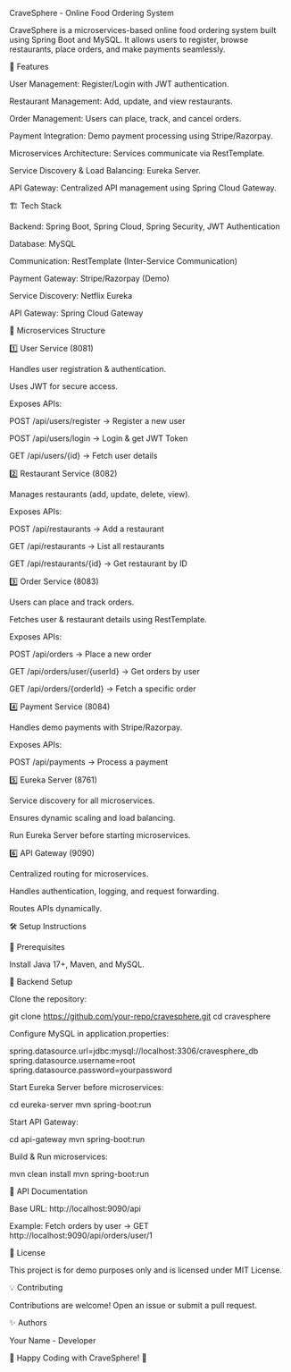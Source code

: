 CraveSphere - Online Food Ordering System

CraveSphere is a microservices-based online food ordering system built using Spring Boot and MySQL. It allows users to register, browse restaurants, place orders, and make payments seamlessly.

🚀 Features

User Management: Register/Login with JWT authentication.

Restaurant Management: Add, update, and view restaurants.

Order Management: Users can place, track, and cancel orders.

Payment Integration: Demo payment processing using Stripe/Razorpay.

Microservices Architecture: Services communicate via RestTemplate.

Service Discovery & Load Balancing: Eureka Server.

API Gateway: Centralized API management using Spring Cloud Gateway.

🏗️ Tech Stack

Backend: Spring Boot, Spring Cloud, Spring Security, JWT Authentication

Database: MySQL

Communication: RestTemplate (Inter-Service Communication)

Payment Gateway: Stripe/Razorpay (Demo)

Service Discovery: Netflix Eureka

API Gateway: Spring Cloud Gateway

📂 Microservices Structure

1️⃣ User Service (8081)

Handles user registration & authentication.

Uses JWT for secure access.

Exposes APIs:

POST /api/users/register → Register a new user

POST /api/users/login → Login & get JWT Token

GET /api/users/{id} → Fetch user details

2️⃣ Restaurant Service (8082)

Manages restaurants (add, update, delete, view).

Exposes APIs:

POST /api/restaurants → Add a restaurant

GET /api/restaurants → List all restaurants

GET /api/restaurants/{id} → Get restaurant by ID

3️⃣ Order Service (8083)

Users can place and track orders.

Fetches user & restaurant details using RestTemplate.

Exposes APIs:

POST /api/orders → Place a new order

GET /api/orders/user/{userId} → Get orders by user

GET /api/orders/{orderId} → Fetch a specific order

4️⃣ Payment Service (8084)

Handles demo payments with Stripe/Razorpay.

Exposes APIs:

POST /api/payments → Process a payment

5️⃣ Eureka Server (8761)

Service discovery for all microservices.

Ensures dynamic scaling and load balancing.

Run Eureka Server before starting microservices.

6️⃣ API Gateway (9090)

Centralized routing for microservices.

Handles authentication, logging, and request forwarding.

Routes APIs dynamically.

🛠️ Setup Instructions

🔹 Prerequisites

Install Java 17+, Maven, and MySQL.

🔹 Backend Setup

Clone the repository:

git clone https://github.com/your-repo/cravesphere.git
cd cravesphere

Configure MySQL in application.properties:

spring.datasource.url=jdbc:mysql://localhost:3306/cravesphere_db
spring.datasource.username=root
spring.datasource.password=yourpassword

Start Eureka Server before microservices:

cd eureka-server
mvn spring-boot:run

Start API Gateway:

cd api-gateway
mvn spring-boot:run

Build & Run microservices:

mvn clean install
mvn spring-boot:run

📌 API Documentation

Base URL: http://localhost:9090/api

Example: Fetch orders by user → GET http://localhost:9090/api/orders/user/1


📝 License

This project is for demo purposes only and is licensed under MIT License.

💡 Contributing

Contributions are welcome! Open an issue or submit a pull request.

✨ Authors

Your Name - Developer

🚀 Happy Coding with CraveSphere! 🍕

